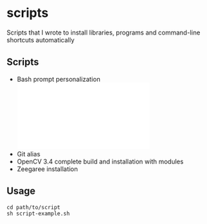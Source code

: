 # scripts

Scripts that I wrote to install libraries, programs and command-line shortcuts automatically

## Scripts
- Bash prompt personalization
![](images/bash-prompt.sh)
- Git alias
- OpenCV 3.4 complete build and installation with modules
- Zeegaree installation


## Usage
```
cd path/to/script
sh script-example.sh
```

